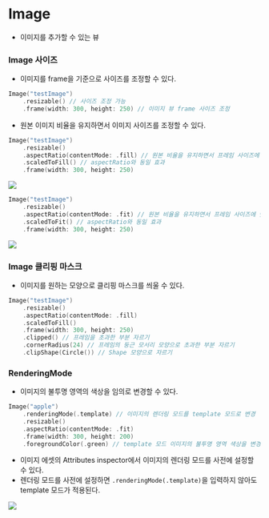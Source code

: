 # Image
- 이미지를 추가할 수 있는 뷰

### Image 사이즈
- 이미지를 frame을 기준으로 사이즈를 조정할 수 있다.
```swift
Image("testImage")
    .resizable() // 사이즈 조정 가능
    .frame(width: 300, height: 250) // 이미지 뷰 frame 사이즈 조정
```
- 원본 이미지 비율을 유지하면서 이미지 사이즈를 조정할 수 있다.
```swift
Image("testImage")
    .resizable()
    .aspectRatio(contentMode: .fill) // 원본 비율을 유지하면서 프레임 사이즈에 맞게 조정(프레임 초과 가능)
    .scaledToFill() // aspectRatio와 동일 효과
    .frame(width: 300, height: 250)
```
![](https://velog.velcdn.com/images/snack/post/ae39a2c4-a34f-4f4a-847b-0468ef92448d/image.png)
```swift
Image("testImage")
    .resizable()
    .aspectRatio(contentMode: .fit) // 원본 비율을 유지하면서 프레임 사이즈에 맞게 조정(프레임 초과 불가능)
    .scaledToFit() // aspectRatio와 동일 효과
    .frame(width: 300, height: 250)
```
![](https://velog.velcdn.com/images/snack/post/47cb6d96-057e-4097-82a1-60f4321c8d17/image.png)

### Image 클리핑 마스크
- 이미지를 원하는 모양으로 클리핑 마스크를 씌울 수 있다.
```swift
Image("testImage")
    .resizable()
    .aspectRatio(contentMode: .fill)
    .scaledToFill()
    .frame(width: 300, height: 250)
    .clipped() // 프레임을 초과한 부분 자르기
    .cornerRadius(24) // 프레임의 둥근 모서리 모양으로 초과한 부분 자르기
    .clipShape(Circle()) // Shape 모양으로 자르기
```

### RenderingMode
- 이미지의 불투명 영역의 색상을 임의로 변경할 수 있다.
```swift
Image("apple")
    .renderingMode(.template) // 이미지의 렌더링 모드를 template 모드로 변경
    .resizable()
    .aspectRatio(contentMode: .fit)
    .frame(width: 300, height: 200)
    .foregroundColor(.green) // template 모드 이미지의 불투명 영역 색상을 변경
```
- 이미지 에셋의 Attributes inspector에서 이미지의 렌더링 모드를 사전에 설정할 수 있다.
- 렌더링 모드를 사전에 설정하면 `.renderingMode(.template)`을 입력하지 않아도 template 모드가 적용된다.

![](https://velog.velcdn.com/images/snack/post/75685878-60c1-4d07-9904-af191300c8cc/image.png)
